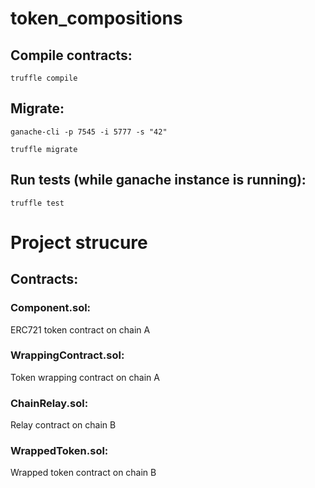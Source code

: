 # token_compositions

## Compile contracts:
`truffle compile`

## Migrate:
`ganache-cli -p 7545 -i 5777 -s "42"`

`truffle migrate`

## Run tests (while ganache instance is running):
`truffle test`


# Project strucure

## Contracts:

### Component.sol:
ERC721 token contract on chain A

### WrappingContract.sol:
Token wrapping contract on chain A

### ChainRelay.sol:
Relay contract on chain B

### WrappedToken.sol:
Wrapped token contract on chain B

